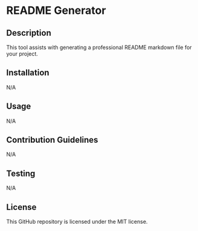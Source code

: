 
# README Generator

## Description
This tool assists with generating a professional README markdown file for your project.

## Installation 
N/A

## Usage 
N/A

## Contribution Guidelines
N/A

## Testing 
N/A

## License 
This GitHub repository is licensed under the MIT license.

